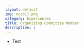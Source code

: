 ```yaml
---
layout: default
img: nccb17.png
category: Experiences
title: Organizing Committee Member
description: |
---
```


* Test

